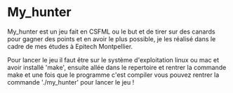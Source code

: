 # My_hunter

My_hunter est un jeu fait en CSFML ou le but et de tirer sur des canards pour gagner des points et en avoir le plus possible, je les réalisé dans le cadre de mes études à Epitech Montpellier.

Pour lancer le jeu il faut être sur le système d'exploitation linux ou mac et avoir installé 'make', ensuite allée dans le repertoire et rentrer la commande make et une fois que le programme c'est compiler vous pouvez rentrer la commande './my_hunter' pour lancer le jeu !
